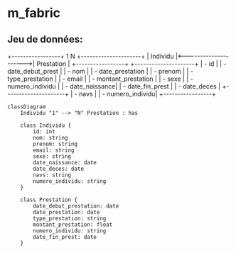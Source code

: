 # m_fabric
## Jeu de données:

+-----------------+       1        N       +---------------------+
|    Individu     |<--------------------->|      Prestation      |
+-----------------+                       +---------------------+
| - id            |                       | - date_debut_prest   |
| - nom           |                       | - date_prestation    |
| - prenom        |                       | - type_prestation    |
| - email         |                       | - montant_prestation |
| - sexe          |                       | - numero_individu    |
| - date_naissance|                       | - date_fin_prest     |
| - date_deces    |                       +---------------------+
| - navs          |
| - numero_individu|
+-----------------+


```mermaid
classDiagram
    Individu "1" --> "N" Prestation : has

    class Individu {
        id: int
        nom: string
        prenom: string
        email: string
        sexe: string
        date_naissance: date
        date_deces: date
        navs: string
        numero_individu: string
    }

    class Prestation {
        date_debut_prestation: date
        date_prestation: date
        type_prestation: string
        montant_prestation: float
        numero_individu: string
        date_fin_prest: date
    }

